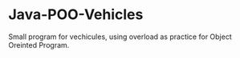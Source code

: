 # Java-POO-Vehicles

Small program for vechicules, using overload as practice for Object Oreinted Program.
